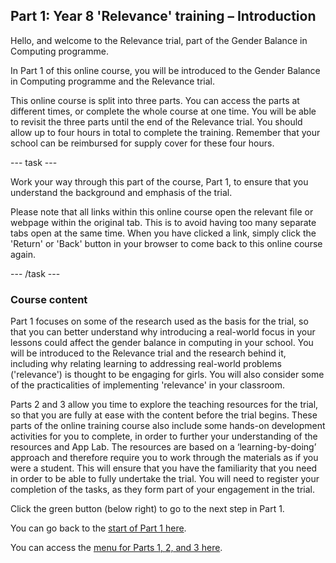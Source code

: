## Part 1: Year 8 'Relevance' training – Introduction

Hello, and welcome to the Relevance trial, part of the Gender Balance in Computing programme. 

In Part 1 of this online course, you will be introduced to the Gender Balance in Computing programme and the Relevance trial.

This online course is split into three parts. You can access the parts at different times, or complete the whole course at one time. You will be able to revisit the three parts until the end of the Relevance trial. You should allow up to four hours in total to complete the training. Remember that your school can be reimbursed for supply cover for these four hours.

--- task ---

Work your way through this part of the course, Part 1, to ensure that you understand the background and emphasis of the trial. 

Please note that all links within this online course open the relevant file or webpage within the original tab. This is to avoid having too many separate tabs open at the same time. When you have clicked a link, simply click the 'Return' or 'Back' button in your browser to come back to this online course again.

--- /task ---

### Course content

Part 1 focuses on some of the research used as the basis for the trial, so that you can better understand why introducing a real-world focus in your lessons could affect the gender balance in computing in your school. You will be introduced to the Relevance trial and the research behind it, including why relating learning to addressing real-world problems ('relevance') is thought to be engaging for girls. You will also consider some of the practicalities of implementing 'relevance' in your classroom.

Parts 2 and 3 allow you time to explore the teaching resources for the trial, so that you are fully at ease with the content before the trial begins. These parts of the online training course also include some hands-on development activities for you to complete, in order to further your understanding of the resources and App Lab. The resources are based on a ‘learning-by-doing’ approach and therefore require you to work through the materials as if you were a student. This will ensure that you have the familiarity that you need in order to be able to fully undertake the trial. You will need to register your completion of the tasks, as they form part of your engagement in the trial.

Click the green button (below right) to go to the next step in Part 1.

You can go back to the [start of Part 1 here](https://projects.raspberrypi.org/en/projects/Year8-RelevanceTraining-Part1-GBICi4).

You can access the [menu for Parts 1, 2, and 3 here](https://projects.raspberrypi.org/en/pathways/year8-relevancetraining-gbici4).
